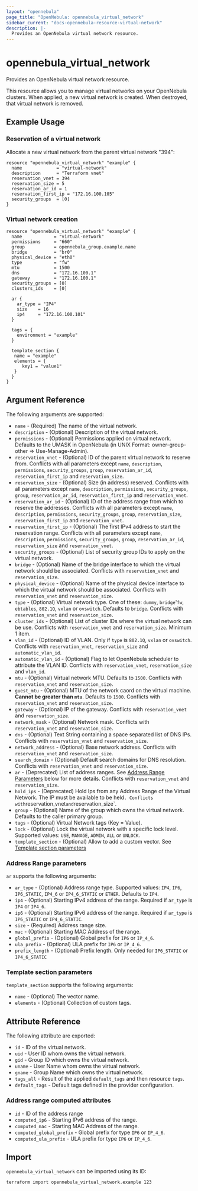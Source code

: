 ```yaml
---
layout: "opennebula"
page_title: "OpenNebula: opennebula_virtual_network"
sidebar_current: "docs-opennebula-resource-virtual-network"
description: |-
  Provides an OpenNebula virtual network resource.
---
```


# opennebula_virtual_network

Provides an OpenNebula virtual network resource.

This resource allows you to manage virtual networks on your OpenNebula clusters. When applied,
a new virtual network is created. When destroyed, that virtual network is removed.

## Example Usage

### Reservation of a virtual network

Allocate a new virtual network from the parent virtual network "394":

```hcl
resource "opennebula_virtual_network" "example" {
  name             = "virtual-network"
  description      = "Terraform vnet"
  reservation_vnet = 394
  reservation_size = 5
  reservation_ar_id = 1
  reservation_first_ip = "172.16.100.105"
  security_groups  = [0]
}
```

### Virtual network creation

```hcl
resource "opennebula_virtual_network" "example" {
  name            = "virtual-network"
  permissions     = "660"
  group           = opennebula_group.example.name
  bridge          = "br0"
  physical_device = "eth0"
  type            = "fw"
  mtu             = 1500
  dns             = "172.16.100.1"
  gateway         = "172.16.100.1"
  security_groups = [0]
  clusters_ids    = [0]

  ar {
    ar_type = "IP4"
    size    = 16
    ip4     = "172.16.100.101"
  }

  tags = {
    environment = "example"
  }

  template_section {
   name = "example"
   elements = {
      key1 = "value1"
   }
  }
}
```

## Argument Reference

The following arguments are supported:

* `name` - (Required) The name of the virtual network.
* `description` - (Optional) Description of the virtual network.
* `permissions` - (Optional) Permissions applied on virtual network. Defaults to the UMASK in OpenNebula (in UNIX Format: owner-group-other => Use-Manage-Admin).
* `reservation_vnet` - (Optional) ID of the parent virtual network to reserve from. Conflicts with all parameters except `name`, `description`, `permissions`, `security_groups`, `group`, `reservation_ar_id`, `reservation_first_ip` and `reservation_size`.
* `reservation_size` - (Optional) Size (in address) reserved. Conflicts with all parameters except `name`, `description`, `permissions`, `security_groups`, `group`, `reservation_ar_id`, `reservation_first_ip` and `reservation_vnet`.
* `reservation_ar_id` - (Optional) ID of the address range from which to reserve the addresses. Conflicts with all parameters except `name`, `description`, `permissions`, `security_groups`, `group`, `reservation_size`, `reservation_first_ip` and `reservation_vnet`.
* `reservation_first_ip` - (Optional) The first IPv4 address to start the reservation range. Conflicts with all parameters except `name`, `description`, `permissions`, `security_groups`, `group`, `reservation_ar_id`, `reservation_size` and `reservation_vnet`.
* `security_groups` - (Optional) List of security group IDs to apply on the virtual network.
* `bridge` - (Optional) Name of the bridge interface to which the virtual network should be associated. Conflicts with `reservation_vnet` and `reservation_size`.
* `physical_device` - (Optional) Name of the physical device interface to which the virtual network should be associated. Conflicts with `reservation_vnet` and `reservation_size`.
* `type` - (Optional) Virtual network type. One of these: `dummy`, `bridge`'`fw`, `ebtables`, `802.1Q`, `vxlan` or `ovswitch`. Defaults to `bridge`. Conflicts with `reservation_vnet` and `reservation_size`.
* `cluster_ids` - (Optional) List of cluster IDs where the virtual network can be use. Conflicts with `reservation_vnet` and `reservation_size`. Minimum 1 item.
* `vlan_id` - (Optional) ID of VLAN. Only if `type` is `802.1Q`, `vxlan` or `ovswitch`. Conflicts with `reservation_vnet`, `reservation_size` and `automatic_vlan_id`.
* `automatic_vlan_id` - (Optional) Flag to let OpenNebula scheduler to attribute the VLAN ID. Conflicts with `reservation_vnet`, `reservation_size` and `vlan_id`.
* `mtu` - (Optional) Virtual network MTU. Defaults to `1500`. Conflicts with `reservation_vnet` and `reservation_size`.
* `guest_mtu` - (Optional) MTU of the network caord on the virtual machine. **Cannot be greater than `mtu`**. Defaults to `1500`. Conflicts with `reservation_vnet` and `reservation_size`.
* `gateway` - (Optional) IP of the gateway. Conflicts with `reservation_vnet` and `reservation_size`.
* `network_mask` - (Optional) Network mask. Conflicts with `reservation_vnet` and `reservation_size`.
* `dns` - (Optional) Text String containing a space separated list of DNS IPs. Conflicts with `reservation_vnet` and `reservation_size`.
* `network_address` - (Optional) Base network address. Conflicts with `reservation_vnet` and `reservation_size`.
* `search_domain` - (Optional) Default search domains for DNS resolution. Conflicts with `reservation_vnet` and `reservation_size`.
* `ar` - (Deprecated) List of address ranges. See [Address Range Parameters](#address-range-parameters) below for more details. Conflicts with `reservation_vnet` and `reservation_size`.
* `hold_ips` - (Deprecated) Hold Ips from any Address Range of the Virtual Network. The IP must be available to be held`. Conflicts with`reservation_vnet` and `reservation_size`.
* `group` - (Optional) Name of the group which owns the virtual network. Defaults to the caller primary group.
* `tags` - (Optional) Virtual Network tags (Key = Value).
* `lock` - (Optional) Lock the virtual network with a specific lock level. Supported values: `USE`, `MANAGE`, `ADMIN`, `ALL` or `UNLOCK`.
* `template_section` - (Optional) Allow to add a custom vector. See [Template section parameters](#template-section-parameters)

### Address Range parameters

`ar` supports the following arguments:

* `ar_type` - (Optional) Address range type. Supported values: `IP4`, `IP6`, `IP6_STATIC`, `IP4_6` or `IP4_6_STATIC` or `ETHER`. Defaults to `IP4`.
* `ip4` - (Optional) Starting IPv4 address of the range. Required if `ar_type` is `IP4` or `IP4_6`.
* `ip6` - (Optional) Starting IPv6 address of the range. Required if `ar_type` is `IP6_STATIC` or `IP4_6_STATIC`.
* `size` - (Required) Address range size.
* `mac` - (Optional) Starting MAC Address of the range.
* `global_prefix` - (Optional) Global prefix for `IP6` or `IP_4_6`.
* `ula_prefix` - (Optional) ULA prefix for `IP6` or `IP_4_6`.
* `prefix_length` - (Optional) Prefix length. Only needed for `IP6_STATIC` or `IP4_6_STATIC`

### Template section parameters

`template_section` supports the following arguments:

* `name` - (Optional) The vector name.
* `elements` - (Optional) Collection of custom tags.

## Attribute Reference

The following attribute are exported:

* `id` - ID of the virtual network.
* `uid` - User ID whom owns the virtual network.
* `gid` - Group ID which owns the virtual network.
* `uname` - User Name whom owns the virtual network.
* `gname` - Group Name which owns the virtual network.
* `tags_all` - Result of the applied `default_tags` and then resource `tags`.
* `default_tags` - Default tags defined in the provider configuration.

### Address range computed attributes

* `id` - ID of the address range
* `computed_ip6` - Starting IPv6 address of the range.
* `computed_mac` - Starting MAC Address of the range.
* `computed_global_prefix` - Global prefix for type `IP6` or `IP_4_6`.
* `computed_ula_prefix` - ULA prefix for type `IP6` or `IP_4_6`.

## Import

`opennebula_virtual_network` can be imported using its ID:

```shell
terraform import opennebula_virtual_network.example 123
```
